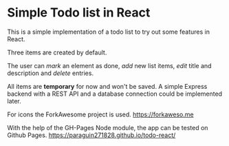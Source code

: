 # Simple Todo list in React

This is a simple implementation of a todo list to try out some features in React.

Three items are created by default.

The user can *mark* an element as done, *add* new list items, 
*edit* title and description and *delete* entries.

All items are **temporary** for now and won't be saved.
A simple Express backend with a REST API and a database connection could be implemented later.

For icons the ForkAwesome project is used.
https://forkaweso.me

With the help of the GH-Pages Node module, the app can be tested on Github Pages.
https://paraguin271828.github.io/todo-react/

